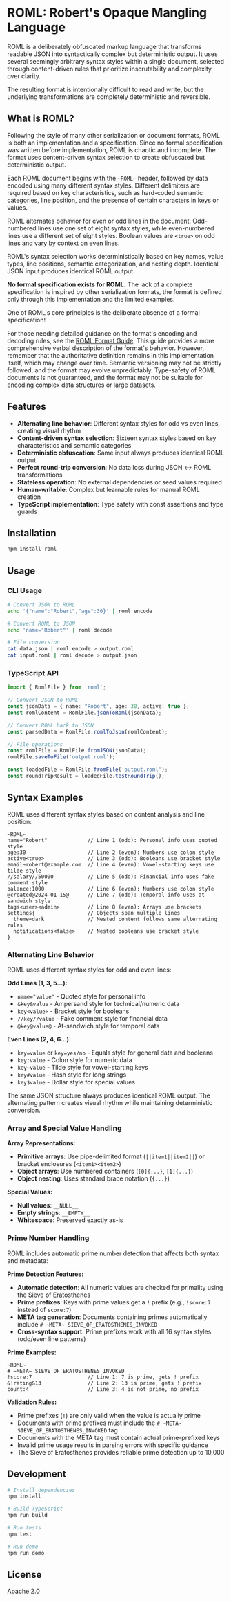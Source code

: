# ROML: Robert's Opaque Mangling Language

ROML is a deliberately obfuscated markup language that transforms readable JSON into syntactically complex but deterministic output. It uses several seemingly arbitrary syntax styles within a single document, selected through content-driven rules that prioritize inscrutability and complexity over clarity.

The resulting format is intentionally difficult to read and write, but the underlying transformations are completely deterministic and reversible.

## What is ROML?

Following the style of many other serialization or document formats, ROML is both an implementation and a specification. Since no formal specification was written before implementation, ROML is chaotic and incomplete. The format uses content-driven syntax selection to create obfuscated but deterministic output.

Each ROML document begins with the `~ROML~` header, followed by data encoded using many different syntax styles. Different delimiters are required based on key characteristics, such as hard-coded semantic categories, line position, and the presence of certain characters in keys or values.

ROML alternates behavior for even or odd lines in the document. Odd-numbered lines use one set of eight syntax styles, while even-numbered lines use a different set of eight styles. Boolean values are `<true>` on odd lines and vary by context on even lines.

ROML's syntax selection works deterministically based on key names, value types, line positions, semantic categorization, and nesting depth. Identical JSON input produces identical ROML output.

**No formal specification exists for ROML.** The lack of a complete specification is inspired by other serialization formats, the format is defined only through this implementation and the limited examples.

One of ROML's core principles is the deliberate absence of a formal specification!

For those needing detailed guidance on the format's encoding and decoding rules, see the [ROML Format Guide](./FORMAT.md). This guide provides a more comprehensive verbal description of the format's behavior. However, remember that the authoritative definition remains in this implementation itself, which may change over time. Semantic versioning may not be strictly followed, and the format may evolve unpredictably. Type-safety of ROML documents is not guaranteed, and the format may not be suitable for encoding complex data structures or large datasets.

## Features

- **Alternating line behavior**: Different syntax styles for odd vs even lines, creating visual rhythm
- **Content-driven syntax selection**: Sixteen syntax styles based on key characteristics and semantic categories
- **Deterministic obfuscation**: Same input always produces identical ROML output
- **Perfect round-trip conversion**: No data loss during JSON ↔ ROML transformations
- **Stateless operation**: No external dependencies or seed values required
- **Human-writable**: Complex but learnable rules for manual ROML creation
- **TypeScript implementation**: Type safety with const assertions and type guards

## Installation

```bash
npm install roml
```

## Usage

### CLI Usage

```bash
# Convert JSON to ROML
echo '{"name":"Robert","age":30}' | roml encode

# Convert ROML to JSON  
echo 'name="Robert"' | roml decode

# File conversion
cat data.json | roml encode > output.roml
cat input.roml | roml decode > output.json
```

### TypeScript API

```typescript
import { RomlFile } from 'roml';

// Convert JSON to ROML
const jsonData = { name: "Robert", age: 30, active: true };
const romlContent = RomlFile.jsonToRoml(jsonData);

// Convert ROML back to JSON
const parsedData = RomlFile.romlToJson(romlContent);

// File operations
const romlFile = RomlFile.fromJSON(jsonData);
romlFile.saveToFile('output.roml');

const loadedFile = RomlFile.fromFile('output.roml');
const roundTripResult = loadedFile.testRoundTrip();
```

## Syntax Examples

ROML uses different syntax styles based on content analysis and line position:

```roml
~ROML~
name="Robert"             // Line 1 (odd): Personal info uses quoted style
age:30                    // Line 2 (even): Numbers use colon style
active<true>              // Line 3 (odd): Booleans use bracket style
email~robert@example.com  // Line 4 (even): Vowel-starting keys use tilde style
//salary//50000           // Line 5 (odd): Financial info uses fake comment style
balance:1000              // Line 6 (even): Numbers use colon style
@created@2024-01-15@      // Line 7 (odd): Temporal info uses at-sandwich style
tags<user><admin>         // Line 8 (even): Arrays use brackets
settings{                 // Objects span multiple lines
  theme=dark              // Nested content follows same alternating rules
  notifications<false>    // Nested booleans use bracket style
}
```

### Alternating Line Behavior

ROML uses different syntax styles for odd and even lines:

**Odd Lines (1, 3, 5...):**
- `name="value"` - Quoted style for personal info
- `&key&value` - Ampersand style for technical/numeric data
- `key<value>` - Bracket style for booleans
- `//key//value` - Fake comment style for financial data
- `@key@value@` - At-sandwich style for temporal data

**Even Lines (2, 4, 6...):**
- `key=value` or `key=yes/no` - Equals style for general data and booleans
- `key:value` - Colon style for numeric data
- `key~value` - Tilde style for vowel-starting keys
- `key#value` - Hash style for long strings
- `key$value` - Dollar style for special values

The same JSON structure always produces identical ROML output. The alternating pattern creates visual rhythm while maintaining deterministic conversion.

### Array and Special Value Handling

**Array Representations:**
- **Primitive arrays**: Use pipe-delimited format (`||item1||item2||`) or bracket enclosures (`<item1><item2>`)
- **Object arrays**: Use numbered containers (`[0]{...}`, `[1]{...}`)
- **Object nesting**: Uses standard brace notation (`{...}`)

**Special Values:**
- **Null values**: `__NULL__`
- **Empty strings**: `__EMPTY__`
- **Whitespace**: Preserved exactly as-is

### Prime Number Handling

ROML includes automatic prime number detection that affects both syntax and metadata:

**Prime Detection Features:**
- **Automatic detection**: All numeric values are checked for primality using the Sieve of Eratosthenes
- **Prime prefixes**: Keys with prime values get a `!` prefix (e.g., `!score:7` instead of `score:7`)
- **META tag generation**: Documents containing primes automatically include `# ~META~ SIEVE_OF_ERATOSTHENES_INVOKED`
- **Cross-syntax support**: Prime prefixes work with all 16 syntax styles (odd/even line patterns)

**Prime Examples:**

```roml
~ROML~
# ~META~ SIEVE_OF_ERATOSTHENES_INVOKED
!score:7                  // Line 1: 7 is prime, gets ! prefix
&!rating&13               // Line 2: 13 is prime, gets ! prefix  
count:4                   // Line 3: 4 is not prime, no prefix
```

**Validation Rules:**
- Prime prefixes (`!`) are only valid when the value is actually prime
- Documents with prime prefixes must include the `# ~META~ SIEVE_OF_ERATOSTHENES_INVOKED` tag
- Documents with the META tag must contain actual prime-prefixed keys
- Invalid prime usage results in parsing errors with specific guidance
- The Sieve of Eratosthenes provides reliable prime detection up to 10,000

## Development

```bash
# Install dependencies
npm install

# Build TypeScript
npm run build

# Run tests
npm test

# Run demo
npm run demo
```

## License

Apache 2.0
